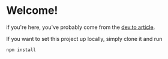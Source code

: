 # Welcome!

if you're here, you've probably come from the [dev.to article](https://dev.to/kirby_aguilar/reusable-form-inputs-with-react-hook-form-and-typescript-naj).

If you want to set this project up locally, simply clone it and run

```
npm install
```